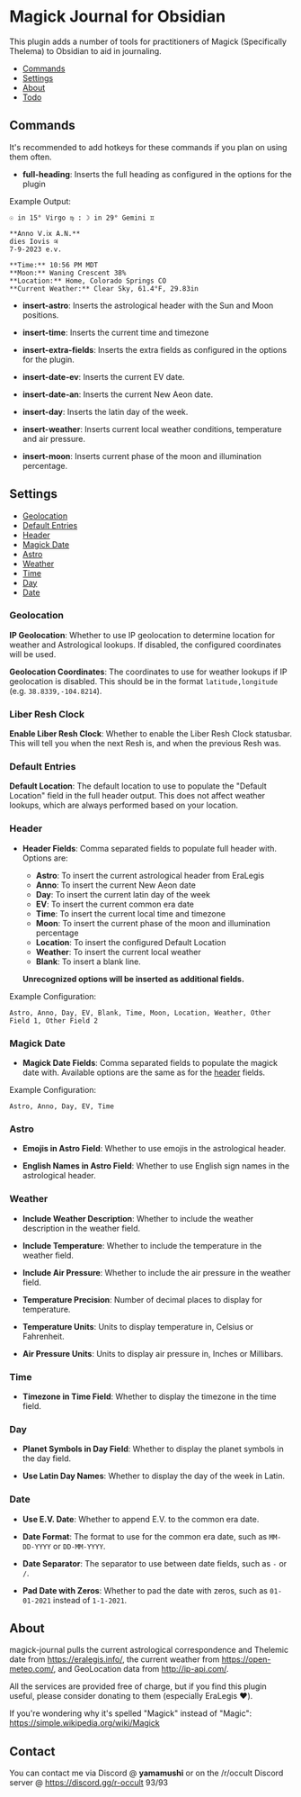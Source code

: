 # Magick Journal for Obsidian

This plugin adds a number of tools for practitioners of Magick (Specifically Thelema) to Obsidian to aid in journaling.

* [Commands](#commands)
* [Settings](#settings)
* [About](#about)
* [Todo](#todo)

## Commands

It's recommended to add hotkeys for these commands if you plan on using them often. 

* **full-heading**: Inserts the full heading as configured in the options for the plugin

Example Output:

	☉︎ in 15° Virgo ♍ : ☽︎ in 29° Gemini ♊
	
	**Anno Ⅴ.ⅰⅹ A.N.**
	dies Iovis ♃
	7-9-2023 e.v.
	
	**Time:** 10:56 PM MDT
	**Moon:** Waning Crescent 38%
	**Location:** Home, Colorado Springs CO
	**Current Weather:** Clear Sky, 61.4°F, 29.83in

* **insert-astro**: Inserts the astrological header with the Sun and Moon positions.

* **insert-time**: Inserts the current time and timezone

* **insert-extra-fields**: Inserts the extra fields as configured in the options for the plugin.

* **insert-date-ev**: Inserts the current EV date.

* **insert-date-an**: Inserts the current New Aeon date.

* **insert-day**: Inserts the latin day of the week.

* **insert-weather**: Inserts current local weather conditions, temperature and air pressure.

* **insert-moon**: Inserts current phase of the moon and illumination percentage.

## Settings

- [Geolocation](#geolocation)
- [Default Entries](#default-entries)
- [Header](#header)
- [Magick Date](#magick-date)
- [Astro](#astro)
- [Weather](#weather)
- [Time](#time)
- [Day](#day)
- [Date](#date)

### Geolocation

**IP Geolocation**: Whether to use IP geolocation to determine location for weather and Astrological lookups. If disabled, the configured coordinates will be used.

**Geolocation Coordinates**: The coordinates to use for weather lookups if IP geolocation is disabled. This should be in the format `latitude,longitude` (e.g. `38.8339,-104.8214`).

### Liber Resh Clock

**Enable Liber Resh Clock**: Whether to enable the Liber Resh Clock statusbar. This will tell you when the next Resh is, and when the previous Resh was.

### Default Entries

**Default Location**: The default location to use to populate the "Default Location" field in the full header output. This does not affect weather lookups, which are always performed based on your location.

### Header 

* **Header Fields**: Comma separated fields to populate full header with. Options are:

  * **Astro**: To insert the current astrological header from EraLegis
  * **Anno**: To insert the current New Aeon date
  * **Day**: To insert the current latin day of the week
  * **EV**: To insert the current common era date 
  * **Time**: To insert the current local time and timezone
  * **Moon**: To insert the current phase of the moon and illumination percentage
  * **Location**: To insert the configured Default Location
  * **Weather**: To insert the current local weather
  * **Blank**: To insert a blank line.

  **Unrecognized options will be inserted as additional fields.**

Example Configuration:

  	Astro, Anno, Day, EV, Blank, Time, Moon, Location, Weather, Other Field 1, Other Field 2

### Magick Date

* **Magick Date Fields**: Comma separated fields to populate the magick date with. Available options are the same as for the [header](#header) fields.

Example Configuration:

	Astro, Anno, Day, EV, Time

### Astro

* **Emojis in Astro Field**: Whether to use emojis in the astrological header.

* **English Names in Astro Field**: Whether to use English sign names in the astrological header.

### Weather

* **Include Weather Description**: Whether to include the weather description in the weather field.

* **Include Temperature**: Whether to include the temperature in the weather field.

* **Include Air Pressure**: Whether to include the air pressure in the weather field.

* **Temperature Precision**: Number of decimal places to display for temperature.

* **Temperature Units**: Units to display temperature in, Celsius or Fahrenheit.

* **Air Pressure Units**: Units to display air pressure in, Inches or Millibars.

### Time

* **Timezone in Time Field**: Whether to display the timezone in the time field.

### Day

* **Planet Symbols in Day Field**: Whether to display the planet symbols in the day field.

* **Use Latin Day Names**: Whether to display the day of the week in Latin.

### Date

* **Use E.V. Date**: Whether to append E.V. to the common era date.

* **Date Format**: The format to use for the common era date, such as `MM-DD-YYYY` or `DD-MM-YYYY`.

* **Date Separator**: The separator to use between date fields, such as `-` or `/`.

* **Pad Date with Zeros**: Whether to pad the date with zeros, such as `01-01-2021` instead of `1-1-2021`.


## About

magick-journal pulls the current astrological correspondence and Thelemic date from https://eralegis.info/, the current weather from https://open-meteo.com/, and GeoLocation data from http://ip-api.com/.

All the services are provided free of charge, but if you find this plugin useful, please consider donating to them (especially EraLegis ❤️).

If you're wondering why it's spelled "Magick" instead of "Magic": https://simple.wikipedia.org/wiki/Magick

## Contact

You can contact me via Discord @ **yamamushi** or on the /r/occult Discord server @ https://discord.gg/r-occult
93/93
